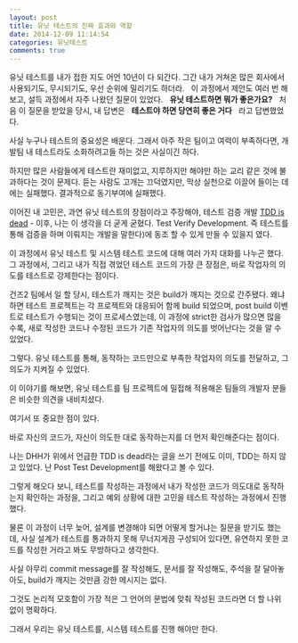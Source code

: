 ```yaml
---
layout: post
title: 유닛 테스트의 진짜 효과와 역할
date: 2014-12-09 11:14:54
categories: 유닛테스트
comments: true
---
```


유닛 테스트를 내가 접한 지도 어언 10년이 다 되간다.
그간 내가 거쳐온 많은 회사에서 사용되기도, 무시되기도, 우선 순위에 밀리기도 하더라.
 
이 과정에서 제안도 여러 번 해보고, 설득 과정에서 자주 나왔던 질문이 있었다.
 
**유닛 테스트하면 뭐가 좋은가요?**
 
처음 이 질문을 받았을 당시, 내 답변은 
 
**테스트야 하면 당연히 좋은 거다**
 
라고 답변했었다.


사실 누구나 테스트의 중요성은 배운다. 그래서 아주 작은 팀이고 여력이 부족하다면, 개발팀 내 테스트라도 소화하려고들 하는 것은 사실이긴 하다.

하지만 많은 사람들에게 테스트란 재미없고, 지루하지만 해야만 하는 교리 같은 것에 불과하다는 것이 문제다.
듣는 사람도 고개는 끄덕였지만, 막상 실천으로 이끌어 들이는 데에는 실패했다. 
결과적으로 동기부여에 실패했다.


이어진 내 고민은, 과연 유닛 테스트의 장점이라고 주장해야, 테스트 검증 개발 [TDD is dead](http://likelink.co.kr/29242) - 이후, 나는 이 생각을 더 굳게 굳혔다. Test Verify Development. 즉 테스트를 통해 검증을 하며 이뤄지는 개발을 말한다)에 동조 할 수 있게 만들 수 있을지 였다.

이 과정에서 유닛 테스트 및 시스템 테스트 코드에 대해 여러 가지 대화를 나누곤 했다.
그 과정에서, 그리고 내가 직접 겪었던 테스트 코드의 가장 큰 장점은, 바로 작업자의 의도를 테스트로 강제한다는 점이다.

건즈2 팀에서 일 할 당시, 테스트가 깨지는 것은 build가 깨지는 것으로 간주됐다. 왜냐하면 테스트 프로젝트는 각 프로젝트와 대응되어 함께 build 되었으며, post build 이벤트로 테스트가 수행되는 것이 프로세스였는데, 이 과정에 strict한 검사가 많으면 많을 수록, 새로 작성한 코드나 수정된 코드가 기존 작업자의 의도를 벗어난다는 것을 알 수 있었다.

그렇다. 유닛 테스트를 통해, 동작하는 코드만으로 부족한 작업자의 의도를 전달하고, 그 의도가 지켜질 수 있었다.

이 이야기를 해보면, 유닛 테스트를 팀 프로젝트에 밀접해 적용해온 팀들의 개발자 분들은 비슷한 의견을 내비치셨다.

여기서 또 중요한 점이 있다.

바로 자신의 코드가, 자신이 의도한 대로 동작하는지를 더 먼저 확인해준다는 점이다.

나는 DHH가 위에서 언급한 TDD is dead라는 글을 쓰기 전에도 이미, TDD는 하지 않고 있었다. 난 Post Test Development를 해왔다고 볼 수 있다.

그렇게 해오다 보니, 테스트를 작성하는 과정에서 내가 작성한 코드가 의도대로 동작하는지 확인하는 과정을, 그리고 예외 상황에 대한 고민을 테스트 작성하는 과정에서 진행했다.

물론 이 과정이 너무 늦어, 설계를 변경해야 되면 어떻게 할거냐는 질문을 받기도 했는데, 사실 설계가 테스트를 통과하지 못해 무너지게끔 구성되어 있다면, 유연하지 못한 코드를 작성한 거라고 봐도 무방하다고 생각한다.

사실 아무리 commit message를 잘 작성해도, 문서를 잘 작성해도, 주석을 잘 달아놓아도, build가 깨지는 것만큼 강한 메시지는 없다.

그것도 논리적 모호함이 가장 적은 그 언어의 문법에 맞춰 작성된 코드라면 더 할 나위 없이 명확하다.

그래서 우리는 유닛 테스트를, 시스템 테스트를 진행 해야만 한다.